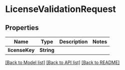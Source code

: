 # LicenseValidationRequest

## Properties
Name | Type | Description | Notes
------------ | ------------- | ------------- | -------------
**licenseKey** | **String** |  | 

[[Back to Model list]](../README.md#documentation-for-models) [[Back to API list]](../README.md#documentation-for-api-endpoints) [[Back to README]](../README.md)


